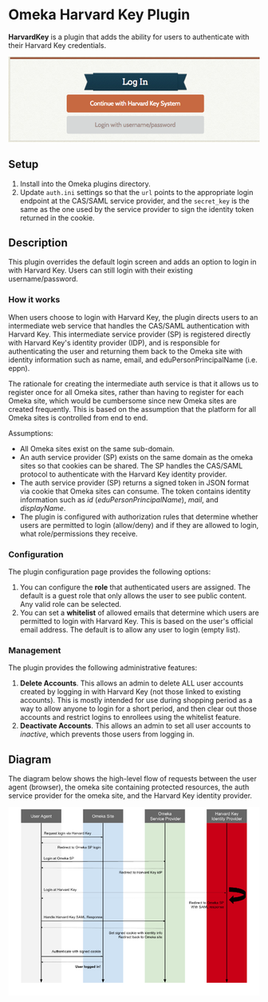 # Omeka Harvard Key Plugin

**HarvardKey** is a plugin that adds the ability for users to authenticate with their Harvard Key credentials.

![Login Screen](https://raw.githubusercontent.com/Harvard-ATG/omeka-plugin-HarvardKey/master/doc/loginscreen.png "Login Screen")

## Setup

1. Install into the Omeka plugins directory. 
2. Update `auth.ini` settings so that the `url` points to the appropriate login endpoint at the CAS/SAML service provider, and the `secret_key` is the same as the one used by the service provider to sign the identity token returned in the cookie.

## Description

This plugin overrides the default login screen and adds an option to login in with Harvard Key. Users can still login with their existing username/password. 

### How it works

When users choose to login with Harvard Key, the plugin directs users to an intermediate web service that handles the CAS/SAML authentication with Harvard Key. This intermediate service provider (SP) is registered directly with Harvard Key's identity provider (IDP), and is responsible for authenticating the user and returning them back to the Omeka site with identity information such as name, email, and eduPersonPrincipalName (i.e. eppn).

The rationale for creating the intermediate auth service is that it allows us to register once for all Omeka sites, rather than having to register for each Omeka site, which would be cumbersome since new Omeka sites are created frequently. This is based on the assumption that the platform for all Omeka sites is controlled from end to end. 

Assumptions:

- All Omeka sites exist on the same sub-domain.
- An auth service provider (SP) exists on the same domain as the omeka sites so that cookies can be shared. The SP handles the CAS/SAML protocol to authenticate with the Harvard Key identity provider.
- The auth service provider (SP) returns a signed token in JSON format via cookie that Omeka sites can consume. The token contains identity information such as _id_ (_eduPersonPrincipalName_), _mail_, and _displayName_. 
- The plugin is configured with authorization rules that determine whether users are permitted to login (allow/deny) and if they are allowed to login, what role/permissions they receive.

### Configuration

The plugin configuration page provides the following options:

1. You can configure the **role** that authenticated users are assigned. The default is a guest role that only allows the user to see public content. Any valid role can be selected.
2. You can set a **whitelist** of allowed emails that determine which users are permitted to login with Harvard Key. This is based on the user's official email address. The default is to allow any user to login (empty list). 

### Management

The plugin provides the following administrative features:

1. **Delete Accounts**. This allows an admin to delete ALL user accounts created by logging in with Harvard Key (not those linked to existing accounts). This is mostly intended for use during shopping period as a way to allow anyone to login for a short period, and then clear out those accounts and restrict logins to enrollees using the whitelist feature.
2. **Deactivate Accounts**. This allows an admin to set all user accounts to _inactive_, which prevents those users from logging in.


## Diagram

The diagram below shows the high-level flow of requests between the user agent (browser), the omeka site containing protected resources, the auth service provider for the omeka site, and the Harvard Key identity provider.

![Diagram](https://raw.githubusercontent.com/Harvard-ATG/omeka-plugin-HarvardKey/master/doc/diagram.png "Diagram")
